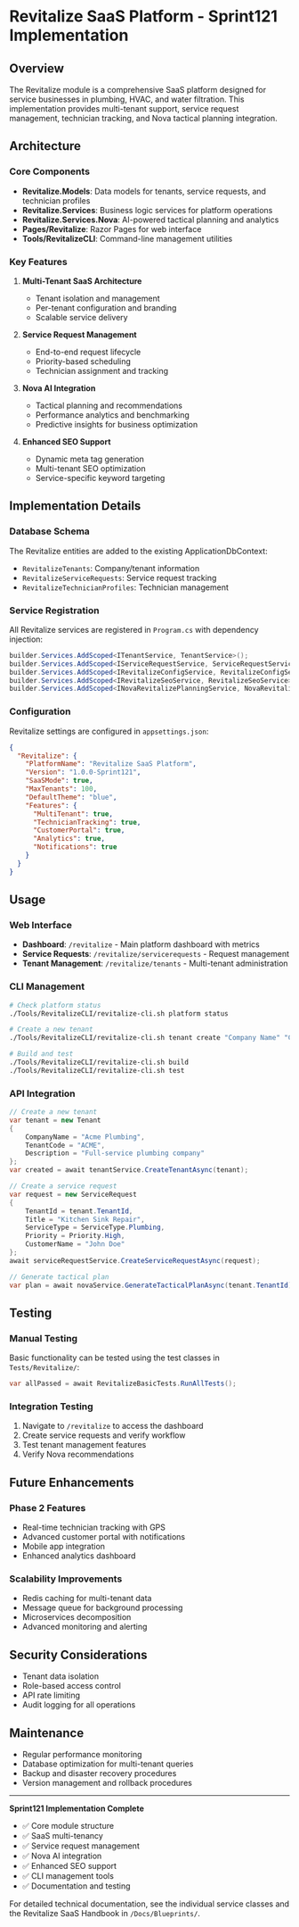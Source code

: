 # Revitalize SaaS Platform - Sprint121 Implementation

## Overview
The Revitalize module is a comprehensive SaaS platform designed for service businesses in plumbing, HVAC, and water filtration. This implementation provides multi-tenant support, service request management, technician tracking, and Nova tactical planning integration.

## Architecture

### Core Components
- **Revitalize.Models**: Data models for tenants, service requests, and technician profiles
- **Revitalize.Services**: Business logic services for platform operations
- **Revitalize.Services.Nova**: AI-powered tactical planning and analytics
- **Pages/Revitalize**: Razor Pages for web interface
- **Tools/RevitalizeCLI**: Command-line management utilities

### Key Features
1. **Multi-Tenant SaaS Architecture**
   - Tenant isolation and management
   - Per-tenant configuration and branding
   - Scalable service delivery

2. **Service Request Management**
   - End-to-end request lifecycle
   - Priority-based scheduling
   - Technician assignment and tracking

3. **Nova AI Integration**
   - Tactical planning and recommendations
   - Performance analytics and benchmarking
   - Predictive insights for business optimization

4. **Enhanced SEO Support**
   - Dynamic meta tag generation
   - Multi-tenant SEO optimization
   - Service-specific keyword targeting

## Implementation Details

### Database Schema
The Revitalize entities are added to the existing ApplicationDbContext:
- `RevitalizeTenants`: Company/tenant information
- `RevitalizeServiceRequests`: Service request tracking
- `RevitalizeTechnicianProfiles`: Technician management

### Service Registration
All Revitalize services are registered in `Program.cs` with dependency injection:
```csharp
builder.Services.AddScoped<ITenantService, TenantService>();
builder.Services.AddScoped<IServiceRequestService, ServiceRequestService>();
builder.Services.AddScoped<IRevitalizeConfigService, RevitalizeConfigService>();
builder.Services.AddScoped<IRevitalizeSeoService, RevitalizeSeoService>();
builder.Services.AddScoped<INovaRevitalizePlanningService, NovaRevitalizePlanningService>();
```

### Configuration
Revitalize settings are configured in `appsettings.json`:
```json
{
  "Revitalize": {
    "PlatformName": "Revitalize SaaS Platform",
    "Version": "1.0.0-Sprint121",
    "SaaSMode": true,
    "MaxTenants": 100,
    "DefaultTheme": "blue",
    "Features": {
      "MultiTenant": true,
      "TechnicianTracking": true,
      "CustomerPortal": true,
      "Analytics": true,
      "Notifications": true
    }
  }
}
```

## Usage

### Web Interface
- **Dashboard**: `/revitalize` - Main platform dashboard with metrics
- **Service Requests**: `/revitalize/servicerequests` - Request management
- **Tenant Management**: `/revitalize/tenants` - Multi-tenant administration

### CLI Management
```bash
# Check platform status
./Tools/RevitalizeCLI/revitalize-cli.sh platform status

# Create a new tenant
./Tools/RevitalizeCLI/revitalize-cli.sh tenant create "Company Name" "CODE"

# Build and test
./Tools/RevitalizeCLI/revitalize-cli.sh build
./Tools/RevitalizeCLI/revitalize-cli.sh test
```

### API Integration
```csharp
// Create a new tenant
var tenant = new Tenant
{
    CompanyName = "Acme Plumbing",
    TenantCode = "ACME",
    Description = "Full-service plumbing company"
};
var created = await tenantService.CreateTenantAsync(tenant);

// Create a service request
var request = new ServiceRequest
{
    TenantId = tenant.TenantId,
    Title = "Kitchen Sink Repair",
    ServiceType = ServiceType.Plumbing,
    Priority = Priority.High,
    CustomerName = "John Doe"
};
await serviceRequestService.CreateServiceRequestAsync(request);

// Generate tactical plan
var plan = await novaService.GenerateTacticalPlanAsync(tenant.TenantId);
```

## Testing

### Manual Testing
Basic functionality can be tested using the test classes in `Tests/Revitalize/`:
```csharp
var allPassed = await RevitalizeBasicTests.RunAllTests();
```

### Integration Testing
1. Navigate to `/revitalize` to access the dashboard
2. Create service requests and verify workflow
3. Test tenant management features
4. Verify Nova recommendations

## Future Enhancements

### Phase 2 Features
- Real-time technician tracking with GPS
- Advanced customer portal with notifications
- Mobile app integration
- Enhanced analytics dashboard

### Scalability Improvements
- Redis caching for multi-tenant data
- Message queue for background processing
- Microservices decomposition
- Advanced monitoring and alerting

## Security Considerations
- Tenant data isolation
- Role-based access control
- API rate limiting
- Audit logging for all operations

## Maintenance
- Regular performance monitoring
- Database optimization for multi-tenant queries
- Backup and disaster recovery procedures
- Version management and rollback procedures

---

**Sprint121 Implementation Complete**
- ✅ Core module structure
- ✅ SaaS multi-tenancy
- ✅ Service request management
- ✅ Nova AI integration
- ✅ Enhanced SEO support
- ✅ CLI management tools
- ✅ Documentation and testing

For detailed technical documentation, see the individual service classes and the Revitalize SaaS Handbook in `/Docs/Blueprints/`.